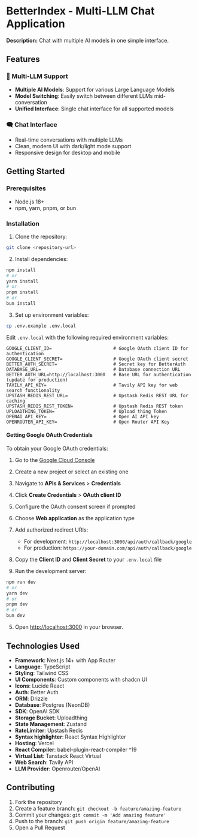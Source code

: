 # BetterIndex - Multi-LLM Chat Application

**Description:** Chat with multiple AI models in one simple interface.

## Features

### 🤖 Multi-LLM Support

- **Multiple AI Models**: Support for various Large Language Models
- **Model Switching**: Easily switch between different LLMs mid-conversation
- **Unified Interface**: Single chat interface for all supported models

### 🗨️ Chat Interface

- Real-time conversations with multiple LLMs
- Clean, modern UI with dark/light mode support
- Responsive design for desktop and mobile

## Getting Started

### Prerequisites

- Node.js 18+
- npm, yarn, pnpm, or bun

### Installation

1. Clone the repository:

```bash
git clone <repository-url>
```

2. Install dependencies:

```bash
npm install
# or
yarn install
# or
pnpm install
# or
bun install
```

3. Set up environment variables:

```bash
cp .env.example .env.local
```

Edit `.env.local` with the following required environment variables:

```env
GOOGLE_CLIENT_ID=                       # Google OAuth client ID for authentication
GOOGLE_CLIENT_SECRET=                   # Google OAuth client secret
BETTER_AUTH_SECRET=                     # Secret key for BetterAuth
DATABASE_URL=                           # Database connection URL
BETTER_AUTH_URL=http://localhost:3000   # Base URL for authentication (update for production)
TAVILY_API_KEY=                         # Tavily API key for web search functionality
UPSTASH_REDIS_REST_URL=                 # Upstash Redis REST URL for caching
UPSTASH_REDIS_REST_TOKEN=               # Upstash Redis REST token
UPLOADTHING_TOKEN=                      # Upload thing Token
OPENAI_API_KEY=                         # Open AI API key
OPENROUTER_API_KEY=                     # Open Router API Key
```

#### Getting Google OAuth Credentials

To obtain your Google OAuth credentials:

1. Go to the [Google Cloud Console](https://console.cloud.google.com/)
2. Create a new project or select an existing one
3. Navigate to **APIs & Services** > **Credentials**
4. Click **Create Credentials** > **OAuth client ID**
5. Configure the OAuth consent screen if prompted
6. Choose **Web application** as the application type
7. Add authorized redirect URIs:
   - For development: `http://localhost:3000/api/auth/callback/google`
   - For production: `https://your-domain.com/api/auth/callback/google`
8. Copy the **Client ID** and **Client Secret** to your `.env.local` file

9. Run the development server:

```bash
npm run dev
# or
yarn dev
# or
pnpm dev
# or
bun dev
```

5. Open [http://localhost:3000](http://localhost:3000) in your browser.

## Technologies Used

- **Framework**: Next.js 14+ with App Router
- **Language**: TypeScript
- **Styling**: Tailwind CSS
- **UI Components**: Custom components with shadcn UI
- **Icons**: Lucide React
- **Auth**: Better Auth
- **ORM**: Drizzle
- **Database**: Postgres (NeonDB)
- **SDK**: OpenAI SDK
- **Storage Bucket**: Uploadthing
- **State Management**: Zustand
- **RateLimiter**: Upstash Redis
- **Syntax highlighter**: React Syntax Highlighter
- **Hosting**: Vercel
- **React Compiler**: babel-plugin-react-compiler ^19
- **Virtual List**: Tanstack React Virtual
- **Web Search**: Tavily API
- **LLM Provider**: Openrouter/OpenAI

## Contributing

1. Fork the repository
2. Create a feature branch: `git checkout -b feature/amazing-feature`
3. Commit your changes: `git commit -m 'Add amazing feature'`
4. Push to the branch: `git push origin feature/amazing-feature`
5. Open a Pull Request

